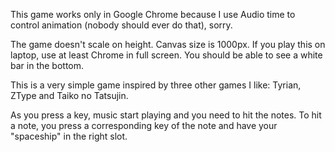 This game works only in Google Chrome because I use Audio time to control animation (nobody should ever do that), sorry.

The game doesn't scale on height. Canvas size is 1000px. If you play this on laptop, use at least Chrome in full screen. You should be able to see a white bar in the bottom.

This is a very simple game inspired by three other games I like: Tyrian, ZType and Taiko no Tatsujin.

As you press a key, music start playing and you need to hit the notes. To hit a note, you press a corresponding key of the note and have your "spaceship" in the right slot.